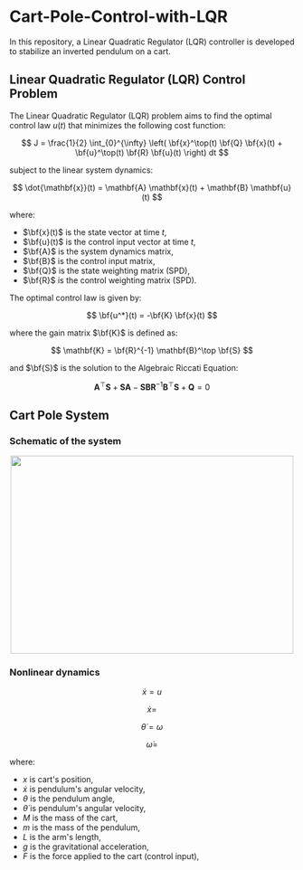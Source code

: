 # Cart-Pole-Control-with-LQR
<p align="justify ">
In this repository, a Linear Quadratic Regulator (LQR) controller is developed to stabilize an inverted pendulum on a cart.</p>

## Linear Quadratic Regulator (LQR) Control Problem

The Linear Quadratic Regulator (LQR) problem aims to find the optimal control law $u(t)$ that minimizes the following cost function:

$$
J = \frac{1}{2} \int_{0}^{\infty} \left( \bf{x}^\top(t) \bf{Q} \bf{x}(t) + \bf{u}^\top(t) \bf{R} \bf{u}(t) \right) dt
$$

subject to the linear system dynamics:

$$
\dot{\mathbf{x}}(t) = \mathbf{A} \mathbf{x}(t) + \mathbf{B} \mathbf{u}(t)
$$

where:
- $\bf{x}(t)$ is the state vector at time $t$,
- $\bf{u}(t)$ is the control input vector at time $t$,
- $\bf{A}$ is the system dynamics matrix,
- $\bf{B}$ is the control input matrix,
- $\bf{Q}$ is the state weighting matrix (SPD),
- $\bf{R}$ is the control weighting matrix (SPD).

The optimal control law is given by:

$$
\bf{u^*}(t) = -\bf{K} \bf{x}(t)
$$

where the gain matrix $\\bf{K}\$ is defined as:

$$
\mathbf{K} = \bf{R}^{-1} \mathbf{B}^\top \bf{S}
$$

and $\\bf{S}\$ is the solution to the Algebraic Riccati Equation:

$$
\mathbf{A}^\top \mathbf{S} + \mathbf{S} \mathbf{A} - \mathbf{S} \mathbf{B} \mathbf{R}^{-1} \mathbf{B}^\top \mathbf{S} + \mathbf{Q} = 0
$$

## Cart Pole System
### Schematic of the system 
<p align="center ">
<img src="https://github.com/user-attachments/assets/191b5c1f-7b6d-41d8-a1bc-c0d67aa160cd" width="500" height="350">
</p>

### Nonlinear dynamics <br>

 $$
 \dot{x} = u
 $$
 
 $$
 \dot{x} = 
 $$
 
 $$
 \dot{\theta} = \omega
 $$
 
 $$
 \dot{\omega} = 
 $$


where:
- $x$ is cart's position,
- $\dot{x}$ is pendulum's angular velocity,
- $\theta$ is the pendulum angle,
- $\dot\theta$ is pendulum's angular velocity,
- $M$ is the mass of the cart,
- $m$ is the mass of the pendulum,
- $L$ is the arm's length,
- $g$ is the gravitational acceleration,
- $F$ is the force applied to the cart (control input),

